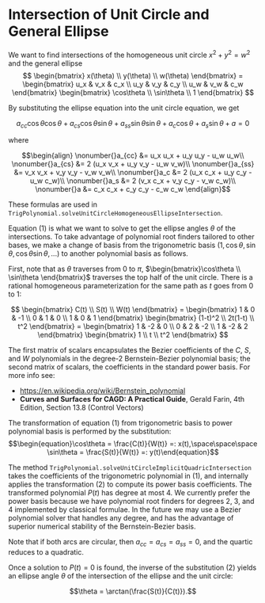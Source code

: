 # Intersection of Unit Circle and General Ellipse

We want to find intersections of the homogeneous unit circle $x^2 + y^2 = w^2$ and the general ellipse
$$
\begin{bmatrix}
x(\theta) \\
y(\theta) \\
w(\theta)
\end{bmatrix} =
\begin{bmatrix}
u_x & v_x & c_x \\
u_y & v_y & c_y \\
u_w & v_w & c_w
\end{bmatrix}
\begin{bmatrix}
\cos\theta \\
\sin\theta \\
1
\end{bmatrix}
$$

By substituting the ellipse equation into the unit circle equation, we get

$$\begin{equation}a_{cc} \cos\theta \cos\theta + a_{cs} \cos\theta \sin\theta + a_{ss} \sin\theta \sin\theta + a_c \cos\theta + a_s \sin\theta + a = 0\end{equation}$$

where

$$\begin{align}
\nonumber{}a_{cc} &= u_x u_x + u_y u_y - u_w u_w\\
\nonumber{}a_{cs} &= 2 (u_x v_x + u_y v_y - u_w v_w)\\
\nonumber{}a_{ss} &= v_x v_x + v_y v_y - v_w v_w\\
\nonumber{}a_c &= 2 (u_x c_x + u_y c_y - u_w c_w)\\
\nonumber{}a_s &= 2 (v_x c_x + v_y c_y - v_w c_w)\\
\nonumber{}a &= c_x c_x + c_y c_y - c_w c_w
\end{align}$$

These formulas are used in `TrigPolynomial.solveUnitCircleHomogeneousEllipseIntersection`.

Equation $(1)$ is what we want to solve to get the ellipse angles $\theta$ of the intersections. To take advantage of polynomial root finders tailored to other bases, we make a change of basis from the trigonometric basis $(1, \cos\theta, \sin\theta, \cos\theta\sin\theta, ...)$ to another polynomial basis as follows.

First, note that as $\theta$ traverses from 0 to $\pi$, $\begin{bmatrix}\cos\theta \\ \sin\theta \end{bmatrix}$
traverses the top half of the unit circle. There is a rational homogeneous parameterization for the same path as $t$ goes from $0$ to $1$:

$$
\begin{bmatrix}
C(t) \\
S(t)  \\
W(t)
\end{bmatrix} =
\begin{bmatrix}
1 & 0 & -1 \\
0 & 1 & 0 \\
1 & 0 & 1
\end{bmatrix}
\begin{bmatrix}
(1-t)^2 \\
2t(1-t)  \\
t^2
\end{bmatrix} =
\begin{bmatrix}
1 & -2 & 0 \\
0 & 2 & -2 \\
1 & -2 & 2
\end{bmatrix}
\begin{bmatrix}
1 \\
t \\
t^2
\end{bmatrix}
$$

The first matrix of scalars encapsulates the Bezier coefficients of the $C$, $S$, and $W$ polynomials in the degree-2 Bernstein-Bezier polynomial basis; the second matrix of scalars, the coefficients in the standard power basis. For more info see:
- https://en.wikipedia.org/wiki/Bernstein_polynomial
- **Curves and Surfaces for CAGD: A Practical Guide**, Gerald Farin, 4th Edition, Section 13.8 (Control Vectors)

The transformation of equation $(1)$ from trigonometric basis to power polynomial basis is performed by the substitution:
$$\begin{equation}\cos\theta = \frac{C(t)}{W(t)} =: x(t),\space\space\space \sin\theta = \frac{S(t)}{W(t)} =: y(t)\end{equation}$$

The method `TrigPolynomial.solveUnitCircleImplicitQuadricIntersection` takes the coefficients of the trigonometric polynomial in $(1)$, and internally applies the transformation $(2)$ to compute its power basis coefficients. The transformed polynomial $P(t)$ has degree at most 4. We currently prefer the power basis because we have polynomial root finders for degrees 2, 3, and 4 implemented by classical formulae. In the future we may use a Bezier polynomial solver that handles any degree, and has the advantage of superior numerical stability of the Bernstein-Bezier basis.

Note that if both arcs are circular, then $a_{cc} = a_{cs} = a_{ss} = 0$, and the quartic reduces to a quadratic.

Once a solution to $P(t) = 0$ is found, the inverse of the substitution $(2)$ yields an ellipse angle $\theta$ of the intersection of the ellipse and the unit circle:

$$\theta = \arctan(\frac{S(t)}{C(t)}).$$
